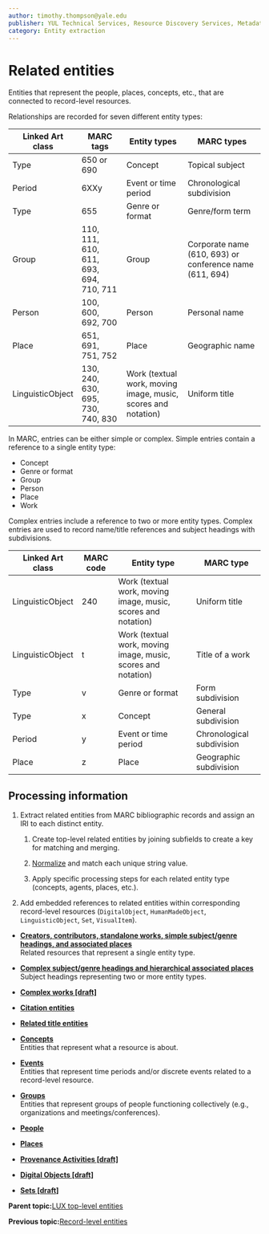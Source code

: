 ```yaml
---
author: timothy.thompson@yale.edu
publisher: YUL Technical Services, Resource Discovery Services, Metadata Services Unit
category: Entity extraction
---
```


# Related entities

Entities that represent the people, places, concepts, etc., that are connected to record-level resources.

Relationships are recorded for seven different entity types:

|Linked Art class|MARC tags|Entity types|MARC types|
|----------------|---------|------------|----------|
|Type|650 or 690|Concept|Topical subject|
|Period|6XXy|Event or time period|Chronological subdivision|
|Type|655|Genre or format|Genre/form term|
|Group|110, 111, 610, 611, 693, 694, 710, 711|Group|Corporate name \(610, 693\) or conference name \(611, 694\)|
|Person|100, 600, 692, 700|Person|Personal name|
|Place|651, 691, 751, 752|Place|Geographic name|
|LinguisticObject|130, 240, 630, 695, 730, 740, 830|Work \(textual work, moving image, music, scores and notation\)|Uniform title|

In MARC, entries can be either simple or complex. Simple entries contain a reference to a single entity type:

-   Concept
-   Genre or format
-   Group
-   Person
-   Place
-   Work

Complex entries include a reference to two or more entity types. Complex entries are used to record name/title references and subject headings with subdivisions.

|Linked Art class|MARC code|Entity type|MARC type|
|----------------|---------|-----------|---------|
|LinguisticObject|240|Work \(textual work, moving image, music, scores and notation\)|Uniform title|
|LinguisticObject|t|Work \(textual work, moving image, music, scores and notation\)|Title of a work|
|Type|v|Genre or format|Form subdivision|
|Type|x|Concept|General subdivision|
|Period|y|Event or time period|Chronological subdivision|
|Place|z|Place|Geographic subdivision|

## Processing information

1.  Extract related entities from MARC bibliographic records and assign an IRI to each distinct entity.

    1.  Create top-level related entities by joining subfields to create a key for matching and merging.

    2.  [Normalize](../glossary/normalization.md) and match each unique string value.

    3.  Apply specific processing steps for each related entity type \(concepts, agents, places, etc.\).

2.  Add embedded references to related entities within corresponding record-level resources \(`DigitalObject`, `HumanMadeObject`, `LinguisticObject`, `Set`, `VisualItem`\).


-   **[Creators, contributors, standalone works, simple subject/genre headings, and associated places](../tasks/concepts/simple_subject_headings.md)**  
Related resources that represent a single entity type.
-   **[Complex subject/genre headings and hierarchical associated places](../tasks/concepts/complex_subject_headings.md)**  
Subject headings representing two or more entity types.
-   **[Complex works \[draft\]](../tasks/concepts/name_title_entries.md)**  

-   **[Citation entities](../tasks/citation_entities.md)**  

-   **[Related title entities](../tasks/names-and-labels/related_title_entities.md)**  

-   **[Concepts](../concepts/concepts.md)**  
Entities that represent what a resource is about.
-   **[Events](../concepts/events.md)**  
Entities that represent time periods and/or discrete events related to a record-level resource.
-   **[Groups](../concepts/groups.md)**  
Entities that represent groups of people functioning collectively \(e.g., organizations and meetings/conferences\).
-   **[People](../concepts/people.md)**  

-   **[Places](../concepts/places.md)**  

-   **[Provenance Activities \[draft\]](../concepts/provenance_activities.md)**  

-   **[Digital Objects \[draft\]](../concepts/related_digital_objects.md)**  

-   **[Sets \[draft\]](../concepts/related_sets.md)**  


**Parent topic:**[LUX top-level entities](../concepts/lux_top-level_entities.md)

**Previous topic:**[Record-level entities](../concepts/record_level_entities.md)

